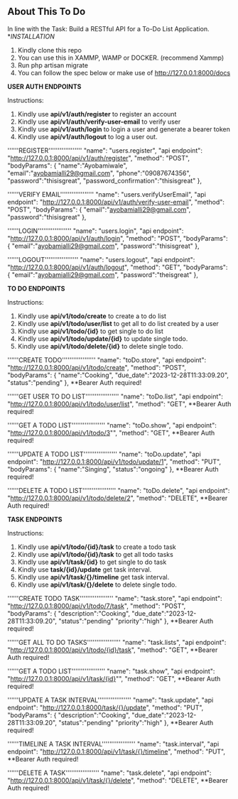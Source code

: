 ## About This To Do

In line with the Task: Build a RESTful API for a To-Do List Application. \*_INSTALLATION_

1. Kindly clone this repo
2. You can use this in XAMMP, WAMP or DOCKER. (recommend Xammp)
3. Run php artisan migrate
4. You can follow the spec below or make use of http://127.0.0.1:8000/docs

**USER AUTH ENDPOINTS**

Instructions:

1. Kindly use **api/v1/auth/register** to register an account
2. Kindly use **api/v1/auth/verify-user-email** to verify user
3. Kindly use **api/v1/auth/login** to login a user and generate a bearer token
4. Kindly use **api/v1/auth/logout** to log a user out.

''''''REGISTER''''''''''''''''''
"name": "users.register",
"api endpoint": "http://127.0.0.1:8000/api/v1/auth/register",
"method": "POST",
"bodyParams":
{
"name":"Ayobamiwale",
"email":"ayobamialli29@gmail.com",
"phone":"09087674356",
"password":"thisisgreat",
"password_confirmation":"thisisgreat"
},

''''''VERIFY EMAIL''''''''''''''''''
"name": "users.verifyUserEmail",
"api endpoint": "http://127.0.0.1:8000/api/v1/auth/verify-user-email",
"method": "POST",
"bodyParams":
{
"email":"ayobamialli29@gmail.com",
"password":"thisisgreat"
},

''''''LOGIN''''''''''''''''''
"name": "users.login",
"api endpoint": "http://127.0.0.1:8000/api/v1/auth/login",
"method": "POST",
"bodyParams":
{
"email":"ayobamialli29@gmail.com",
"password":"thisisgreat"
},

''''''LOGOUT''''''''''''''''''
"name": "users.logout",
"api endpoint": "http://127.0.0.1:8000/api/v1/auth/logout",
"method": "GET",
"bodyParams":
{
"email":"ayobamialli29@gmail.com",
"password":"theisgreat"
},

**TO DO ENDPOINTS**

Instructions:

1. Kindly use **api/v1/todo/create** to create a to do list
2. Kindly use **api/v1/todo/user/list** to get all to do list created by a user
3. Kindly use **api/v1/todo/{id}** to get single to do list
4. Kindly use **api/v1/todo/update/{id}** to update single todo.
5. Kindly use **api/v1/todo/delete/{id}** to delete single todo.

''''''CREATE TODO''''''''''''''''''
"name": "toDo.store",
"api endpoint": "http://127.0.0.1:8000/api/v1/todo/create",
"method": "POST",
"bodyParams":
{
"name":"Cooking",
"due_date":"2023-12-28T11:33:09.20",
"status":"pending"
},
\*\*Bearer Auth required!

''''''GET USER TO DO LIST''''''''''''''''''
"name": "toDo.list",
"api endpoint": "http://127.0.0.1:8000/api/v1/todo/user/list",
"method": "GET",
\*\*Bearer Auth required!

''''''GET A TODO LIST''''''''''''''''''
"name": "toDo.show",
"api endpoint": "http://127.0.0.1:8000/api/v1/todo/3"",
"method": "GET",
\*\*Bearer Auth required!

''''''UPDATE A TODO LIST''''''''''''''''''
"name": "toDo.update",
"api endpoint": "http://127.0.0.1:8000/api/v1/todo/update/1",
"method": "PUT",
"bodyParams":
{
"name":"Singing",
"status":"ongoing"
},
\*\*Bearer Auth required!

''''''DELETE A TODO LIST''''''''''''''''''
"name": "toDo.delete",
"api endpoint": "http://127.0.0.1:8000/api/v1/todo/delete/2",
"method": "DELETE",
\*\*Bearer Auth required!

**TASK ENDPOINTS**

Instructions:

1. Kindly use **api/v1/todo/{id}/task** to create a todo task
2. Kindly use **api/v1/todo/{id}/task** to get all todo tasks
3. Kindly use **api/v1/task/{id}** to get single to do task
4. Kindly use **task/{id}/update** get task interval.
5. Kindly use **api/v1/task/{}/timeline** get task interval.
6. Kindly use **api/v1/task/{}/delete** to delete single todo.

''''''CREATE TODO TASK''''''''''''''''''
"name": "task.store",
"api endpoint": "http://127.0.0.1:8000/api/v1/todo/7/task",
"method": "POST",
"bodyParams":
{
"description":"Cooking",
"due_date":"2023-12-28T11:33:09.20",
"status":"pending"
"priority":"high"
},
\*\*Bearer Auth required!

''''''GET ALL TO DO TASKS''''''''''''''''''
"name": "task.lists",
"api endpoint": "http://127.0.0.1:8000/api/v1/todo/{id}/task",
"method": "GET",
\*\*Bearer Auth required!

''''''GET A TODO LIST''''''''''''''''''
"name": "task.show",
"api endpoint": "http://127.0.0.1:8000/api/v1/task/{id}"",
"method": "GET",
\*\*Bearer Auth required!

''''''UPDATE A TASK INTERVAL''''''''''''''''''
"name": "task.update",
"api endpoint": "http://127.0.0.1:8000/task/{}/update",
"method": "PUT",
"bodyParams":
{
"description":"Cooking",
"due_date":"2023-12-28T11:33:09.20",
"status":"pending"
"priority":"high"
},
\*\*Bearer Auth required!

''''''TIMELINE A TASK INTERVAL''''''''''''''''''
"name": "task.interval",
"api endpoint": "http://127.0.0.1:8000/api/v1/task/{}/timeline",
"method": "PUT",
\*\*Bearer Auth required!

''''''DELETE A TASK''''''''''''''''''
"name": "task.delete",
"api endpoint": "http://127.0.0.1:8000/api/v1/task/{}/delete",
"method": "DELETE",
\*\*Bearer Auth required!

